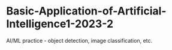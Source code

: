 # Basic-Application-of-Artificial-Intelligence1-2023-2
AI/ML practice - object detection, image classification, etc.
